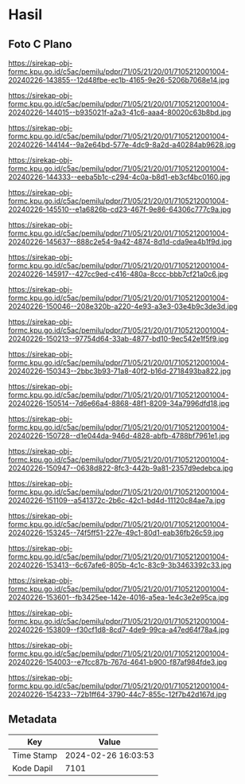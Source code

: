 # Hasil

## Foto C Plano

https://sirekap-obj-formc.kpu.go.id/c5ac/pemilu/pdpr/71/05/21/20/01/7105212001004-20240226-143855--12d48fbe-ec1b-4165-9e26-5206b7068e14.jpg

https://sirekap-obj-formc.kpu.go.id/c5ac/pemilu/pdpr/71/05/21/20/01/7105212001004-20240226-144015--b935021f-a2a3-41c6-aaa4-80020c63b8bd.jpg

https://sirekap-obj-formc.kpu.go.id/c5ac/pemilu/pdpr/71/05/21/20/01/7105212001004-20240226-144144--9a2e64bd-577e-4dc9-8a2d-a40284ab9628.jpg

https://sirekap-obj-formc.kpu.go.id/c5ac/pemilu/pdpr/71/05/21/20/01/7105212001004-20240226-144333--eeba5b1c-c294-4c0a-b8d1-eb3cf4bc0160.jpg

https://sirekap-obj-formc.kpu.go.id/c5ac/pemilu/pdpr/71/05/21/20/01/7105212001004-20240226-145510--e1a6826b-cd23-467f-9e86-64306c777c9a.jpg

https://sirekap-obj-formc.kpu.go.id/c5ac/pemilu/pdpr/71/05/21/20/01/7105212001004-20240226-145637--888c2e54-9a42-4874-8d1d-cda9ea4b1f9d.jpg

https://sirekap-obj-formc.kpu.go.id/c5ac/pemilu/pdpr/71/05/21/20/01/7105212001004-20240226-145917--427cc9ed-c416-480a-8ccc-bbb7cf21a0c6.jpg

https://sirekap-obj-formc.kpu.go.id/c5ac/pemilu/pdpr/71/05/21/20/01/7105212001004-20240226-150046--208e320b-a220-4e93-a3e3-03e4b9c3de3d.jpg

https://sirekap-obj-formc.kpu.go.id/c5ac/pemilu/pdpr/71/05/21/20/01/7105212001004-20240226-150213--97754d64-33ab-4877-bd10-9ec542e1f5f9.jpg

https://sirekap-obj-formc.kpu.go.id/c5ac/pemilu/pdpr/71/05/21/20/01/7105212001004-20240226-150343--2bbc3b93-71a8-40f2-b16d-2718493ba822.jpg

https://sirekap-obj-formc.kpu.go.id/c5ac/pemilu/pdpr/71/05/21/20/01/7105212001004-20240226-150514--7d6e66a4-8868-48f1-8209-34a7996dfd18.jpg

https://sirekap-obj-formc.kpu.go.id/c5ac/pemilu/pdpr/71/05/21/20/01/7105212001004-20240226-150728--d1e044da-946d-4828-abfb-4788bf7961e1.jpg

https://sirekap-obj-formc.kpu.go.id/c5ac/pemilu/pdpr/71/05/21/20/01/7105212001004-20240226-150947--0638d822-8fc3-442b-9a81-2357d9edebca.jpg

https://sirekap-obj-formc.kpu.go.id/c5ac/pemilu/pdpr/71/05/21/20/01/7105212001004-20240226-151109--a541372c-2b6c-42c1-bd4d-11120c84ae7a.jpg

https://sirekap-obj-formc.kpu.go.id/c5ac/pemilu/pdpr/71/05/21/20/01/7105212001004-20240226-153245--74f5ff51-227e-49c1-80d1-eab36fb26c59.jpg

https://sirekap-obj-formc.kpu.go.id/c5ac/pemilu/pdpr/71/05/21/20/01/7105212001004-20240226-153413--6c67afe6-805b-4c1c-83c9-3b3463392c33.jpg

https://sirekap-obj-formc.kpu.go.id/c5ac/pemilu/pdpr/71/05/21/20/01/7105212001004-20240226-153601--fb3425ee-142e-4016-a5ea-1e4c3e2e95ca.jpg

https://sirekap-obj-formc.kpu.go.id/c5ac/pemilu/pdpr/71/05/21/20/01/7105212001004-20240226-153809--f30cf1d8-8cd7-4de9-99ca-a47ed64f78a4.jpg

https://sirekap-obj-formc.kpu.go.id/c5ac/pemilu/pdpr/71/05/21/20/01/7105212001004-20240226-154003--e7fcc87b-767d-4641-b900-f87af984fde3.jpg

https://sirekap-obj-formc.kpu.go.id/c5ac/pemilu/pdpr/71/05/21/20/01/7105212001004-20240226-154233--72b1ff64-3790-44c7-855c-12f7b42d167d.jpg


## Metadata

| Key        | Value               |
| ---------- | ------------------- |
| Time Stamp | 2024-02-26 16:03:53 |
| Kode Dapil | 7101                |



